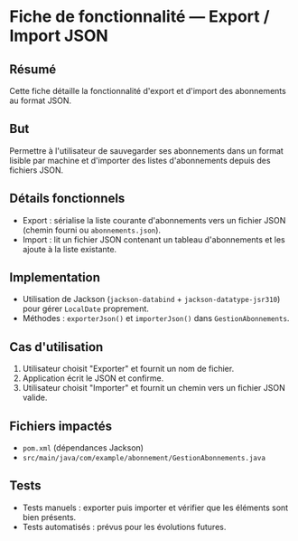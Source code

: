 # Fiche de fonctionnalité — Export / Import JSON

Résumé
-------
Cette fiche détaille la fonctionnalité d'export et d'import des abonnements au format JSON.

But
---
Permettre à l'utilisateur de sauvegarder ses abonnements dans un format lisible par machine et d'importer des listes d'abonnements depuis des fichiers JSON.

Détails fonctionnels
--------------------
- Export : sérialise la liste courante d'abonnements vers un fichier JSON (chemin fourni ou `abonnements.json`).
- Import : lit un fichier JSON contenant un tableau d'abonnements et les ajoute à la liste existante.

Implementation
--------------
- Utilisation de Jackson (`jackson-databind` + `jackson-datatype-jsr310`) pour gérer `LocalDate` proprement.
- Méthodes : `exporterJson()` et `importerJson()` dans `GestionAbonnements`.

Cas d'utilisation
------------------
1. Utilisateur choisit "Exporter" et fournit un nom de fichier.
2. Application écrit le JSON et confirme.
3. Utilisateur choisit "Importer" et fournit un chemin vers un fichier JSON valide.

Fichiers impactés
-----------------
- `pom.xml` (dépendances Jackson)
- `src/main/java/com/example/abonnement/GestionAbonnements.java`

Tests
-----
- Tests manuels : exporter puis importer et vérifier que les éléments sont bien présents.
- Tests automatisés : prévus pour les évolutions futures.
